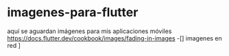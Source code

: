 # imagenes-para-flutter
aquí se aguardan imágenes para mis aplicaciones móviles 
https://docs.flutter.dev/cookbook/images/fading-in-images
-[] imagenes en red ] 
